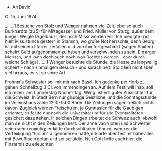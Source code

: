 + An David

 C. 15. Juni 1874.

_......1 Besuche von Stolz und Wenger nahmen viel Zeit, ebenso auch Burkhardts (zu 5) für Mittagessen und Fried. Müller von Stuttg, außer dem jungen Weigle Orgelbauer, der noch Missr werden will. Ich predigte und hielt Miss.stunde gestern in Stammh, wo große Not herrschte, denn Georg ist mit seinem Pfarrer <in Dornhan> zerfallen und von ihm fortgeschickt (wegen Saufen) scheint Geld aufgenommen zu haben und verschwunden zu sein. Ein arger Mensch, und kann doch auch noch was Rechtes werden - aber durch welche Schläge! ......1 Wenger besuchte die Stunde, die Hesse zu langweilig scheint - nach einmaligem Besuch - und sprach nett. Stolz ließ nicht eben viel heraus, es ist so seine Art.

Frohnm's Schwester soll mit mir nach Basel. Ich gedenke per Horb zu gehen, Schnellzug 3 Cl. von Immendingen an. Auf dem Fest, will Insp, soll ich reden, am Donnerstag Nachmittag. Weng. ist voll guter Aussichten für die Schweiz. In Stadt Bern nur glaubige Geistliche, und die Sonntagsstunde im Vereinshaus zähle 1200-1500 Hörer. Die Zeitungen sagen freilich nichts davon. Zugleich werden Freischulen, ja Gymnasien für die Glaubigen errichtet, es fehlte nur noch die Universität um für alle Eventualitäten gesichert dazustehen. In solchen Dingen arbeitet die Schweiz auch, obwohl man sie nicht in den Zeitungen liest. Der arme van Vloten und Schwester seien sehr reumütig; er hätte durchschlüpfen können, wenn er die Verteidigung "Irrsinn" angenommen hätte, erklärte aber fest, er habe alles mit Bewußtsein getan und sei schuldig. Nun Gott helfe auch hier, die Finsternis zu erleuchten! 